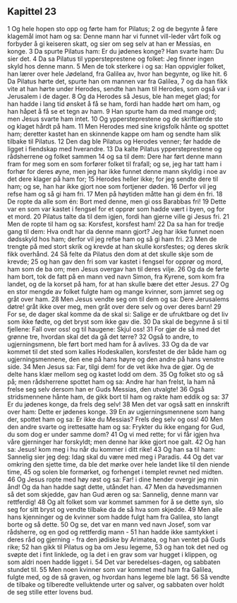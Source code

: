 ## Kapittel 23

1 Og hele hopen sto opp og førte ham for Pilatus;
2 og de begynte å føre klagemål imot ham og sa: Denne mann har vi funnet vill-leder vårt folk og forbyder å gi keiseren skatt, og sier om seg selv at han er Messias, en konge.
3 Da spurte Pilatus ham: Er du jødenes konge? Han svarte ham: Du sier det.
4 Da sa Pilatus til yppersteprestene og folket: Jeg finner ingen skyld hos denne mann.
5 Men de tok sterkere i og sa: Han oppvigler folket, han lærer over hele Jødeland, fra Galilea av, hvor han begynte, og like hit.
6 Da Pilatus hørte det, spurte han om mannen var fra Galilea,
7 og da han fikk vite at han hørte under Herodes, sendte han ham til Herodes, som også var i Jerusalem i de dager.
8 Og da Herodes så Jesus, ble han meget glad; for han hadde i lang tid ønsket å få se ham, fordi han hadde hørt om ham, og han håpet å få se et tegn av ham.
9 Han spurte ham da med mange ord; men Jesus svarte ham intet.
10 Og yppersteprestene og de skriftlærde sto og klaget hårdt på ham.
11 Men Herodes med sine krigsfolk hånte og spottet ham; deretter kastet han en skinnende kappe om ham og sendte ham slik tilbake til Pilatus.
12 Den dag ble Pilatus og Herodes venner; før hadde de ligget i fiendskap med hverandre.
13 Da kalte Pilatus yppersteprestene og rådsherrene og folket sammen
14 og sa til dem: Dere har ført denne mann fram for meg som en som forfører folket til frafall; og se, jeg har tatt ham i forhør for deres øyne, men jeg har ikke funnet denne mann skyldig i noe av det dere klager på ham for;
15 Herodes heller ikke; for jeg sendte dere til ham; og se, han har ikke gjort noe som fortjener døden.
16 Derfor vil jeg refse ham og så gi ham fri.
17 Men på høytiden måtte han gi dem én fri.
18 De ropte da alle som én: Bort med denne, men gi oss Barabbas fri!
19 Dette var en som var kastet i fengsel for et opprør som hadde vært i byen, og for et mord.
20 Pilatus talte da til dem igjen, fordi han gjerne ville gi Jesus fri.
21 Men de ropte til ham og sa: Korsfest, korsfest ham!
22 Da sa han for tredje gang til dem: Hva ondt har da denne mann gjort? Jeg har ikke funnet noen dødsskyld hos ham; derfor vil jeg refse ham og så gi ham fri.
23 Men de trengte på med stort skrik og krevde at han skulle korsfestes; og deres skrik fikk overhånd.
24 Så felte da Pilatus den dom at det skulle skje som de krevde;
25 og han gav den fri som var kastet i fengsel for opprør og mord, ham som de ba om; men Jesus overgav han til deres vilje.
26 Og da de førte ham bort, tok de fatt på en mann ved navn Simon, fra Kyrene, som kom fra landet, og de la korset på ham, for at han skulle bære det etter Jesus.
27 Og en stor mengde av folket fulgte ham og mange kvinner, som jamret seg og gråt over ham.
28 Men Jesus vendte seg om til dem og sa: Dere Jerusalems døtre! gråt ikke over meg, men gråt over dere selv og over deres barn!
29 For se, de dager skal komme da de skal si: Salige er de ufruktbare og det liv som ikke fødte, og det bryst som ikke gav die.
30 Da skal de begynne å si til fjellene: Fall over oss! og til haugene: Skjul oss!
31 For gjør de så med det grønne tre, hvordan skal det da gå det tørre?
32 Også to andre, to ugjerningsmenn, ble ført bort med ham for å avlives.
33 Og da de var kommet til det sted som kalles Hodeskallen, korsfestet de der både ham og ugjerningsmennene, den ene på hans høyre og den andre på hans venstre side.
34 Men Jesus sa: Far, tilgi dem! for de vet ikke hva de gjør. Og de delte hans klær mellom seg og kastet lodd om dem.
35 Og folket sto og så på; men rådsherrene spottet ham og sa: Andre har han frelst, la ham nå frelse seg selv dersom han er Guds Messias, den utvalgte!
36 Også stridsmennene hånte ham, de gikk bort til ham og rakte ham eddik og sa:
37 Er du jødenes konge, da frels deg selv!
38 Men det var også satt en innskrift over ham: Dette er jødenes konge.
39 En av ugjerningsmennene som hang der, spottet ham og sa: Er ikke du Messias? Frels deg selv og oss!
40 Men den andre svarte og irettesatte ham og sa: Frykter du ikke engang for Gud, du som dog er under samme dom?
41 Og vi med rette; for vi får igjen hva våre gjerninger har forskyldt; men denne har ikke gjort noe galt.
42 Og han sa: Jesus! kom meg i hu når du kommer i ditt rike!
43 Og han sa til ham: Sannelig sier jeg deg: Idag skal du være med meg i Paradis.
44 Og det var omkring den sjette time, da ble det mørke over hele landet like til den niende time,
45 og solen ble formørket, og forhenget i templet revnet ned midten.
46 Og Jesus ropte med høy røst og sa: Far! i dine hender overgir jeg min ånd! Og da han hadde sagt dette, utåndet han.
47 Men da høvedsmannen så det som skjedde, gav han Gud æren og sa: Sannelig, denne mann var rettferdig!
48 Og alt folket som var kommet sammen for å se dette syn, slo seg for sitt bryst og vendte tilbake da de så hva som skjedde.
49 Men alle hans kjenninger og de kvinner som hadde fulgt ham fra Galilea, sto langt borte og så dette.
50 Og se, det var en mann ved navn Josef, som var rådsherre, og en god og rettferdig mann -
51 han hadde ikke samtykket i deres råd og gjerning - fra den jødiske by Arimatea, og han ventet på Guds rike;
52 han gikk til Pilatus og ba om Jesu legeme,
53 og han tok det ned og svøpte det i fint linklede, og la det i en grav som var hugget i klippen, og som aldri noen hadde ligget i.
54 Det var beredelses-dagen, og sabbaten stundet til.
55 Men noen kvinner som var kommet med ham fra Galilea, fulgte med, og de så graven, og hvordan hans legeme ble lagt.
56 Så vendte de tilbake og tilberedte velluktende urter og salver, og sabbaten over holdt de seg stille etter lovens bud.

